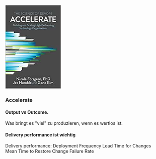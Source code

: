 ![cover](cover.jpg)

### Accelerate

#### Output vs Outcome.
Was bringt es "viel" zu produzieren, wenn es wertlos ist.

#### Delivery performance ist wichtig
Delivery performance:
  Deployment Frequency
  Lead Time for Changes
  Mean Time to Restore
  Change Failure Rate

